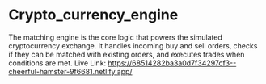 # Crypto_currency_engine
The matching engine is the core logic that powers the simulated cryptocurrency exchange. It handles incoming buy and sell orders, checks if they can be matched with existing orders, and executes trades when conditions are met.
Live Link: https://68514282ba3a0d7f34297cf3--cheerful-hamster-9f6681.netlify.app/

